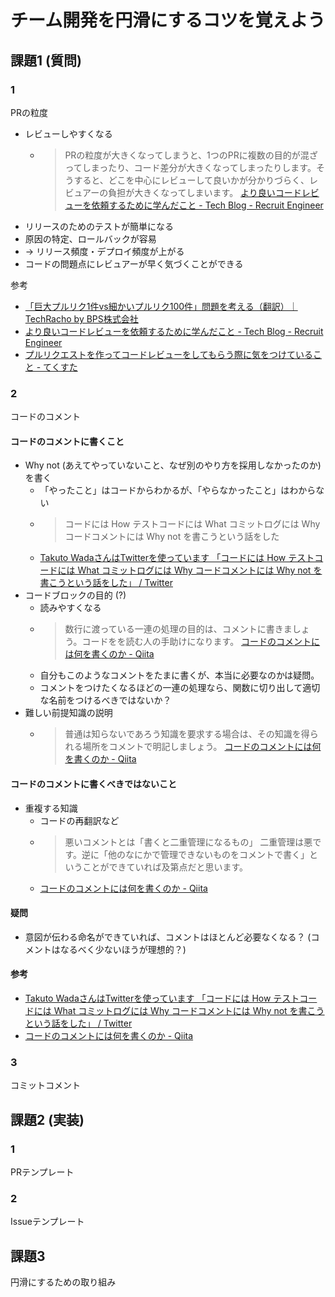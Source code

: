 # チーム開発を円滑にするコツを覚えよう

## 課題1 (質問)

### 1

PRの粒度

- レビューしやすくなる
  - >PRの粒度が大きくなってしまうと、1つのPRに複数の目的が混ざってしまったり、コード差分が大きくなってしまったりします。そうすると、どこを中心にレビューして良いかが分かりづらく、レビュアーの負担が大きくなってしまいます。 [より良いコードレビューを依頼するために学んだこと - Tech Blog - Recruit Engineer](https://engineer.recruit-lifestyle.co.jp/techblog/2017-02-07-code-review/)
- リリースのためのテストが簡単になる
- 原因の特定、ロールバックが容易
- → リリース頻度・デプロイ頻度が上がる
- コードの問題点にレビュアーが早く気づくことができる

参考

- [「巨大プルリク1件vs細かいプルリク100件」問題を考える（翻訳）｜TechRacho by BPS株式会社](https://techracho.bpsinc.jp/hachi8833/2018_02_07/51095)
- [より良いコードレビューを依頼するために学んだこと - Tech Blog - Recruit Engineer](https://engineer.recruit-lifestyle.co.jp/techblog/2017-02-07-code-review/)
- [プルリクエストを作ってコードレビューをしてもらう際に気をつけていること - てくすた](https://texta.pixta.jp/entry/2017/12/05/123000)

### 2

コードのコメント

#### コードのコメントに書くこと

- Why not (あえてやっていないこと、なぜ別のやり方を採用しなかったのか) を書く
  - 「やったこと」はコードからわかるが、「やらなかったこと」はわからない
  - > コードには How
テストコードには What
コミットログには Why
コードコメントには Why not
を書こうという話をした
  - [Takuto WadaさんはTwitterを使っています 「コードには How テストコードには What コミットログには Why コードコメントには Why not を書こうという話をした」 / Twitter](https://twitter.com/t_wada/status/904916106153828352)
- コードブロックの目的 (?)
  - 読みやすくなる
  - > 数行に渡っている一連の処理の目的は、コメントに書きましょう。コードをを読む人の手助けになります。 [コードのコメントには何を書くのか - Qiita](https://qiita.com/ndxbn/items/8aa0c2a3c7ef1f044ffb)
  - 自分もこのようなコメントをたまに書くが、本当に必要なのかは疑問。
  - コメントをつけたくなるほどの一連の処理なら、関数に切り出して適切な名前をつけるべきではないか？
- 難しい前提知識の説明
  - > 普通は知らないであろう知識を要求する場合は、その知識を得られる場所をコメントで明記しましょう。 [コードのコメントには何を書くのか - Qiita](https://qiita.com/ndxbn/items/8aa0c2a3c7ef1f044ffb)

#### コードのコメントに書くべきではないこと

- 重複する知識
  - コードの再翻訳など
  - >悪いコメントとは「書くと二重管理になるもの」
二重管理は悪です。逆に「他のなにかで管理できないものをコメントで書く」ということができていれば及第点だと思います。
  - [コードのコメントには何を書くのか - Qiita](https://qiita.com/ndxbn/items/8aa0c2a3c7ef1f044ffb)

#### 疑問

- 意図が伝わる命名ができていれば、コメントはほとんど必要なくなる？ (コメントはなるべく少ないほうが理想的？)

#### 参考

- [Takuto WadaさんはTwitterを使っています 「コードには How テストコードには What コミットログには Why コードコメントには Why not を書こうという話をした」 / Twitter](https://twitter.com/t_wada/status/904916106153828352)
- [コードのコメントには何を書くのか - Qiita](https://qiita.com/ndxbn/items/8aa0c2a3c7ef1f044ffb)

### 3

コミットコメント

## 課題2 (実装)

### 1

PRテンプレート

### 2

Issueテンプレート

## 課題3

円滑にするための取り組み
